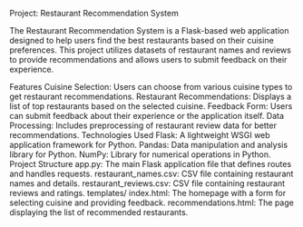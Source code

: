 Project: Restaurant Recommendation System

The Restaurant Recommendation System is a Flask-based web application designed to help users find the best restaurants based on their cuisine preferences. This project utilizes datasets of restaurant names and reviews to provide recommendations and allows users to submit feedback on their experience.

Features
Cuisine Selection: Users can choose from various cuisine types to get restaurant recommendations.
Restaurant Recommendations: Displays a list of top restaurants based on the selected cuisine.
Feedback Form: Users can submit feedback about their experience or the application itself.
Data Processing: Includes preprocessing of restaurant review data for better recommendations.
Technologies Used
Flask: A lightweight WSGI web application framework for Python.
Pandas: Data manipulation and analysis library for Python.
NumPy: Library for numerical operations in Python.
Project Structure
app.py: The main Flask application file that defines routes and handles requests.
restaurant_names.csv: CSV file containing restaurant names and details.
restaurant_reviews.csv: CSV file containing restaurant reviews and ratings.
templates/
index.html: The homepage with a form for selecting cuisine and providing feedback.
recommendations.html: The page displaying the list of recommended restaurants.
